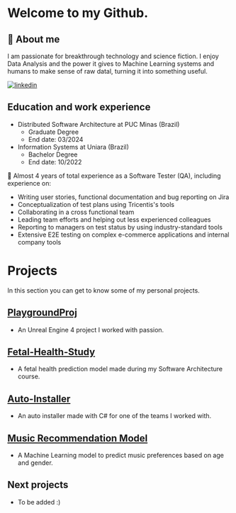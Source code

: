 
# Welcome to my Github.
## 🚀 About me
I am passionate for breakthrough technology and science fiction. I enjoy Data Analysis and the power it gives to Machine Learning systems and humans to make sense of raw datal, turning it into something useful.


[![linkedin](https://img.shields.io/badge/linkedin-0A66C2?style=for-the-badge&logo=linkedin&logoColor=white)](https://www.linkedin.com/in/matheus-perches/)


## Education and work experience
- Distributed Software Architecture at PUC Minas (Brazil)
    - Graduate Degree
    - End date: 03/2024
- Information Systems  at Uniara (Brazil)
    - Bachelor Degree
    - End date: 10/2022

🧠 Almost 4 years of total experience as a Software Tester (QA), including experience on:
- Writing user stories, functional documentation and bug reporting on Jira
- Conceptualization of test plans using Tricentis's tools
- Collaborating in a cross functional team
- Leading team efforts and helping out less experienced colleagues 
- Reporting to managers on test status by using industry-standard tools
- Extensive E2E testing on complex e-commerce applications and internal company tools


# Projects
 In this section you can get to know some of my personal projects.

## [PlaygroundProj](https://github.com/matheusperches/PlaygroundProj)
- An Unreal Engine 4 project I worked with passion.

## [Fetal-Health-Study](https://github.com/matheusperches/Fetal-health-study)
- A fetal health prediction model made during my Software Architecture course.

## [Auto-Installer](https://github.com/matheusperches/Auto-Installer)

- An auto installer made with C# for one of the teams I worked with.

## [Music Recommendation Model](ttps://github.com/matheusperches/MusicRecommendation)

- A Machine Learning model to predict music preferences based on age and gender.

## Next projects

- To be added :) 

